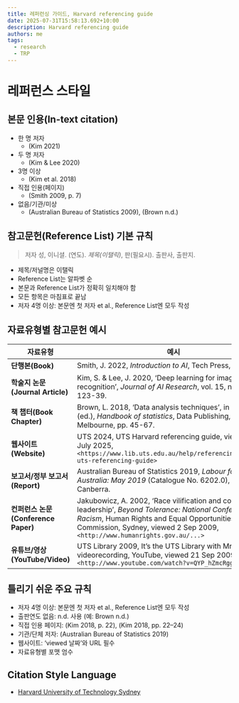 ```yaml
---
title: 레퍼런싱 가이드, Harvard referencing guide
date: 2025-07-31T15:58:13.692+10:00
description: Harvard referencing guide
authors: me
tags:
  - research
  - TRP
---
```


# 레퍼런스 스타일

## 본문 인용(In-text citation)

- 한 명 저자
  - (Kim 2021)
- 두 명 저자
  - (Kim & Lee 2020)
- 3명 이상
  - (Kim et al. 2018)
- 직접 인용(페이지)
  - (Smith 2009, p. 7)
- 없음/기관/미상
  - (Australian Bureau of Statistics 2009), (Brown n.d.)

## 참고문헌(Reference List) 기본 규칙

> 저자 성, 이니셜. (연도). *제목(이탤릭)*, 판(필요시). 출판사, 출판지.

- 제목/저널명은 이탤릭
- Reference List는 알파벳 순
- 본문과 Reference List가 정확히 일치해야 함
- 모든 항목은 마침표로 끝남
- 저자 4명 이상: 본문엔 첫 저자 et al., Reference List엔 모두 작성

## 자료유형별 참고문헌 예시

| 자료유형 | 예시 |
|---|---|
| **단행본(Book)** | Smith, J. 2022, *Introduction to AI*, Tech Press, Sydney. |
| **학술지 논문(Journal Article)** | Kim, S. & Lee, J. 2020, ‘Deep learning for image recognition’, *Journal of AI Research*, vol. 15, no. 3, pp. 123-39. |
| **책 챕터(Book Chapter)** | Brown, L. 2018, ‘Data analysis techniques’, in S. Miller (ed.), *Handbook of statistics*, Data Publishing, Melbourne, pp. 45-67. |
| **웹사이트(Website)** | UTS 2024, UTS Harvard referencing guide, viewed 31 July 2025, `<https://www.lib.uts.edu.au/help/referencing/harvard-uts-referencing-guide>` |
| **보고서/정부 보고서(Report)** | Australian Bureau of Statistics 2019, *Labour force, Australia: May 2019* (Catalogue No. 6202.0), ABS, Canberra. |
| **컨퍼런스 논문(Conference Paper)** | Jakubowicz, A. 2002, ‘Race vilification and communal leadership’, *Beyond Tolerance: National Conference on Racism*, Human Rights and Equal Opportunities Commission, Sydney, viewed 2 Sep 2009, `<http://www.humanrights.gov.au/...>` |
| **유튜브/영상(YouTube/Video)** | UTS Library 2009, It’s the UTS Library with Mr Hank, videorecording, YouTube, viewed 21 Sep 2009, `<http://www.youtube.com/watch?v=QYP_hZmcRgg>` |

## 틀리기 쉬운 주요 규칙

- 저자 4명 이상: 본문엔 첫 저자 et al., Reference List엔 모두 작성
- 출판연도 없음: n.d. 사용 (예: Brown n.d.)
- 직접 인용 페이지: (Kim 2018, p. 22), (Kim 2018, pp. 22–24)
- 기관/단체 저자: (Australian Bureau of Statistics 2019)
- 웹사이트: ‘viewed 날짜’와 URL 필수
- 자료유형별 포맷 엄수

## Citation Style Language

- [Harvard University of Technology Sydney](https://github.com/citation-style-language/styles/blob/master/harvard-university-of-technology-sydney.csl)
